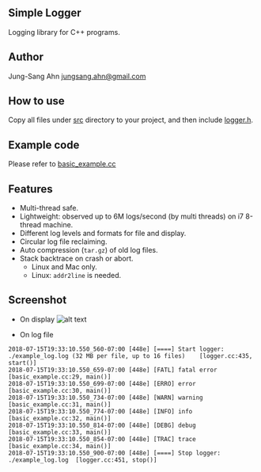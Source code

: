 
Simple Logger
---
Logging library for C++ programs.

Author
---
Jung-Sang Ahn <jungsang.ahn@gmail.com>

How to use
---
Copy all files under [src](src) directory to your project, and then include [logger.h](src/logger.h).

Example code
---
Please refer to [basic_example.cc](example/basic_example.cc)

Features
---
* Multi-thread safe.
* Lightweight: observed up to 6M logs/second (by multi threads) on i7 8-thread machine.
* Different log levels and formats for file and display.
* Circular log file reclaiming.
* Auto compression (`tar.gz`) of old log files.
* Stack backtrace on crash or abort.
  * Linux and Mac only.
  * Linux: `addr2line` is needed.

Screenshot
---
* On display
![alt text](https://user-images.githubusercontent.com/5001031/42741399-bdba0612-8866-11e8-902c-0f52b2e70d00.jpg "Screenshot")

* On log file
```
2018-07-15T19:33:10.550_560-07:00 [448e] [====] Start logger: ./example_log.log (32 MB per file, up to 16 files)    [logger.cc:435, start()]
2018-07-15T19:33:10.550_659-07:00 [448e] [FATL] fatal error [basic_example.cc:29, main()]
2018-07-15T19:33:10.550_699-07:00 [448e] [ERRO] error   [basic_example.cc:30, main()]
2018-07-15T19:33:10.550_734-07:00 [448e] [WARN] warning [basic_example.cc:31, main()]
2018-07-15T19:33:10.550_774-07:00 [448e] [INFO] info    [basic_example.cc:32, main()]
2018-07-15T19:33:10.550_814-07:00 [448e] [DEBG] debug   [basic_example.cc:33, main()]
2018-07-15T19:33:10.550_854-07:00 [448e] [TRAC] trace   [basic_example.cc:34, main()]
2018-07-15T19:33:10.550_900-07:00 [448e] [====] Stop logger: ./example_log.log  [logger.cc:451, stop()]
```

